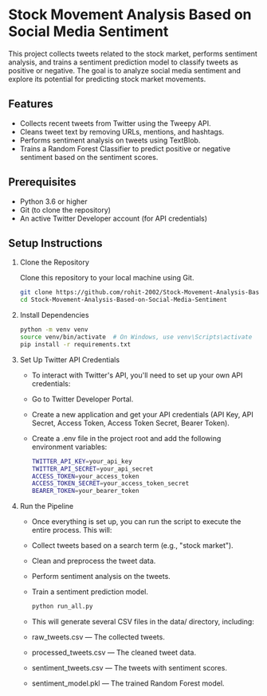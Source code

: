 # Stock Movement Analysis Based on Social Media Sentiment

This project collects tweets related to the stock market, performs sentiment analysis, and trains a sentiment prediction model to classify tweets as positive or negative. The goal is to analyze social media sentiment and explore its potential for predicting stock market movements.

## Features

- Collects recent tweets from Twitter using the Tweepy API.
- Cleans tweet text by removing URLs, mentions, and hashtags.
- Performs sentiment analysis on tweets using TextBlob.
- Trains a Random Forest Classifier to predict positive or negative sentiment based on the sentiment scores.

## Prerequisites

- Python 3.6 or higher
- Git (to clone the repository)
- An active Twitter Developer account (for API credentials)

## Setup Instructions

 1. Clone the Repository

    Clone this repository to your local machine using Git.

    ```bash
    git clone https://github.com/rohit-2002/Stock-Movement-Analysis-Based-on-Social-Media-Sentiment.git
    cd Stock-Movement-Analysis-Based-on-Social-Media-Sentiment
    ```
2. Install Dependencies
   ```bash
   python -m venv venv
   source venv/bin/activate  # On Windows, use venv\Scripts\activate
   pip install -r requirements.txt

3. Set Up Twitter API Credentials
   - To interact with Twitter's API, you'll need to set up your own API credentials:
   - Go to Twitter Developer Portal.
   - Create a new application and get your API credentials (API Key, API Secret, Access Token, Access Token Secret, Bearer Token).
   - Create a .env file in the project root and add the following environment variables:
     
     ```bash
     TWITTER_API_KEY=your_api_key
     TWITTER_API_SECRET=your_api_secret
     ACCESS_TOKEN=your_access_token
     ACCESS_TOKEN_SECRET=your_access_token_secret
     BEARER_TOKEN=your_bearer_token
     
4. Run the Pipeline
   - Once everything is set up, you can run the script to execute the entire process. This will:
   - Collect tweets based on a search term (e.g., "stock market").
   - Clean and preprocess the tweet data.
   - Perform sentiment analysis on the tweets.
   - Train a sentiment prediction model.
     
     ```bash
     python run_all.py
     ```
     
   - This will generate several CSV files in the data/ directory, including:
   - raw_tweets.csv — The collected tweets.
   - processed_tweets.csv — The cleaned tweet data.
   - sentiment_tweets.csv — The tweets with sentiment scores.
   - sentiment_model.pkl — The trained Random Forest model.


